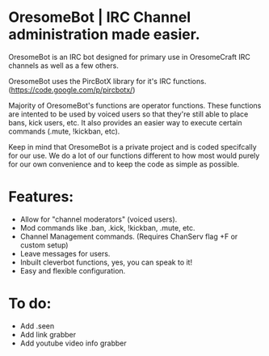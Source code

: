 OresomeBot | IRC Channel administration made easier.
==========

OresomeBot is an IRC bot designed for primary use in OresomeCraft IRC channels as well as a few others.

OresomeBot uses the PircBotX library for it's IRC functions. (https://code.google.com/p/pircbotx/)

Majority of OresomeBot's functions are operator functions. These functions are intented to be used by voiced users so that they're still able to place bans, kick users, etc. It also provides an easier way to execute certain commands (.mute, !kickban, etc).


Keep in mind that OresomeBot is a private project and is coded specifcally for our use. We do a lot of our functions different to how most would purely for our own convenience and to keep the code as simple as possible.

Features:
==========
* Allow for "channel moderators" (voiced users).
* Mod commands like .ban, .kick, !kickban, .mute, etc.
* Channel Management commands. (Requires ChanServ flag +F or custom setup)
* Leave messages for users.
* Inbuilt cleverbot functions, yes, you can speak to it!
* Easy and flexible configuration.

To do:
==========
* Add .seen
* Add link grabber
* Add youtube video info grabber
